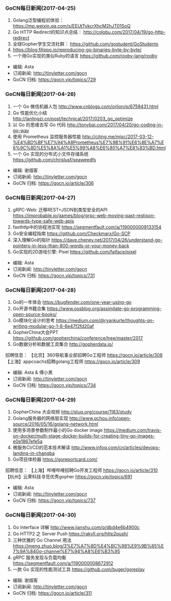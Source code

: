 ### GoCN每日新闻(2017-04-25)

1. Golang泛型编程初体验： https://mp.weixin.qq.com/s/EEUtTykcrXhcM2hJT01SoQ
2. Go HTTP Redirect的知识点总结： http://colobu.com/2017/04/19/go-http-redirect
3. 全球Gopher学生交流社群： https://github.com/gostudent/GoStudents
4.  https://blog.filippo.io/reproducing-go-binaries-byte-by-byte/
5. 一个用Go实现的类似Ruby的语言 https://github.com/rooby-lang/rooby

* 编辑: Asta
* 订阅新闻: http://tinyletter.com/gocn
* GoCN 归档: https://gocn.vip/topics/729

### GoCN每日新闻(2017-04-26)

1. 一个 Go 微信机器人包 http://www.cnblogs.com/orlion/p/6759431.html
2. Go 性能优化小结 http://lanlingzi.cn/post/technical/2017/0203_go_optimize
3. 以 Go 的思维去写 Go 代码 http://tonybai.com/2017/04/20/go-coding-in-go-way
4. 使用 Prometheus 监控服务器性能 http://cjting.me/misc/2017-03-12-%E4%BD%BF%E7%94%A8Prometheus%E7%9B%91%E6%8E%A7%E6%9C%8D%E5%8A%A1%E5%99%A8%E6%80%A7%E8%83%BD.html
5. 一个 Go 实现的分布式小文件存储系统 https://github.com/chrislusf/seaweedfs

* 编辑: 谢烟客
* 订阅新闻: http://tinyletter.com/gocn
* GoCN 归档: https://gocn.io/article/306

### GoCN每日新闻(2017-04-27)

1. gRPC-Web: 迁移REST+JSON到类型安全的API https://improbable.io/games/blog/grpc-web-moving-past-restjson-towards-type-safe-web-apis
2. fasthttp中的协程池实现 https://segmentfault.com/a/1190000009133154
3. Go安全编程指南 https://github.com/Checkmarx/Go-SCP
4. 深入理解Go的指针 https://dave.cheney.net/2017/04/26/understand-go-pointers-in-less-than-800-words-or-your-money-back
5. Go实现的2D游戏引擎: Pixel https://github.com/faiface/pixel

* 编辑: Asta
* 订阅新闻: http://tinyletter.com/gocn
* GoCN 归档: https://gocn.vip/topics/731

### GoCN每日新闻(2017-04-28)

1. Go的一年体会 https://bugfender.com/one-year-using-go
2. Go开源书籍合集 https://www.ossblog.org/assimilate-go-programming-open-source-books/
3. Go模块化设计的思考 https://medium.com/@ryankurte/thoughts-on-writing-modular-go-1-8-6e47f2fd20af
4. GopherChina大会PPT https://github.com/gopherchina/conference/tree/master/2017
5. Go数据分析和数据工具集合 http://gopherdata.io/

招聘信息：
【北京】360导航事业部招聘Go工程师 https://gocn.io/article/308
【上海】appcoachs招聘golang工程师 https://gocn.io/article/309

* 编辑: Asta & 傅小黑
* 订阅新闻: http://tinyletter.com/gocn
* GoCN 归档: https://gocn.vip/topics/734

### GoCN每日新闻(2017-04-29)

1. GopherChina 大会视频 http://stuq.org/course/1183/study
2. Golang服务器的网络层实现 http://www.pchou.info/open-source/2016/05/16/golang-network.html
3. 使用多场景参数制作最小的Go docker image https://medium.com/travis-on-docker/multi-stage-docker-builds-for-creating-tiny-go-images-e0e1867efe5a
4. 微服务CI/CD的范本技术解读 http://www.infoq.com/cn/articles/devops-landing-in-changba
5. Go项目体检器 https://goreportcard.com/

招聘信息：
【上海】哔哩哔哩招聘Go开发工程师 https://gocn.io/article/310
【杭州】云霁科技寻觅优秀gopher https://gocn.vip/topics/691

* 编辑: Asta
* 订阅新闻: http://tinyletter.com/gocn
* GoCN 归档: https://gocn.vip/topics/737

### GoCN每日新闻(2017-04-30)

1. Go Interface 详解 http://www.jianshu.com/p/dbd4e6b4900c
2. Go HTTP2 之 Server Push https://rakyll.org/http2push/
3. 三种优雅的 Go Channel 用法 https://meng.zhuo.blog/3%E7%A7%8D%E4%BC%98%E9%9B%85%E7%9A%84Go-channel%E7%94%A8%E6%B3%95
4. gRPC 服务发现与负载均衡 https://segmentfault.com/a/1190000008672912
5. 一款 Go 实现的性能测试工具 https://github.com/buger/goreplay

* 编辑: 谢烟客
* 订阅新闻: http://tinyletter.com/gocn
* GoCN 归档: https://gocn.io/article/311
